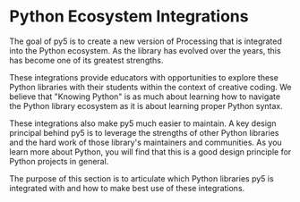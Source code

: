 # Python Ecosystem Integrations

The goal of py5 is to create a new version of Processing that is integrated into
the Python ecosystem. As the library has evolved over the years, this has become
one of its greatest strengths.

These integrations provide educators with opportunities to explore these
Python libraries with their students within the context of creative coding.
We believe that "Knowing Python" is as much about learning how to navigate the
Python library ecosystem as it is about learning proper Python syntax.

These integrations also make py5 much easier to maintain. A key design
principal behind py5 is to leverage the strengths of other Python libraries and
the hard work of those library's maintainers and communities. As you learn
more about Python, you will find that this is a good design principle for Python
projects in general.

The purpose of this section is to articulate which Python libraries py5 is
integrated with and how to make best use of these integrations.
